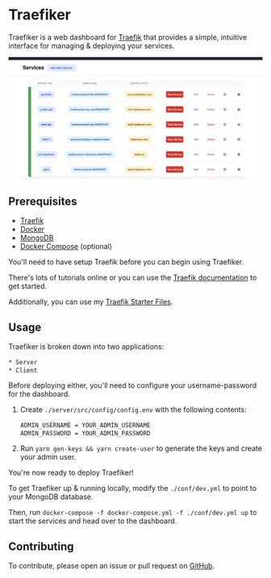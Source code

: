 # Traefiker

Traefiker is a web dashboard for [Traefik](https://traefik.io/) that provides a simple, intuitive interface for managing & deploying your services.

![Traefiker's Dashboard](.github/assets/dashboard-view.png "Dashboard")

## Prerequisites

-   [Traefik](https://traefik.io/)
-   [Docker](https://www.docker.com/)
-   [MongoDB](https://www.mongodb.com/)
-   [Docker Compose](https://docs.docker.com/compose/) (optional)

You'll need to have setup Traefik before you can begin using Traefiker.

There's lots of tutorials online or you can use the [Traefik documentation](https://doc.traefik.io/traefik/getting-started/quick-start/) to get started.

Additionally, you can use my [Traefik Starter Files](https://github.com/haidousm/traefik-starter).

## Usage

Traefiker is broken down into two applications:

    * Server
    * Client

Before deploying either, you'll need to configure your username-password for the dashboard.

1. Create `./server/src/config/config.env` with the following contents:

    ```
    ADMIN_USERNAME = YOUR_ADMIN_USERNAME
    ADMIN_PASSWORD = YOUR_ADMIN_PASSWORD
    ```

2. Run `yarn gen-keys && yarn create-user` to generate the keys and create your admin user.

You're now ready to deploy Traefiker!

To get Traefiker up & running locally, modify the `./conf/dev.yml` to point to your MongoDB database.

Then, run `docker-compose -f docker-compose.yml -f ./conf/dev.yml up` to start the services and head over to the dashboard.

## Contributing

To contribute, please open an issue or pull request on [GitHub](https://github.com/haidousm/traefiker/issues).
